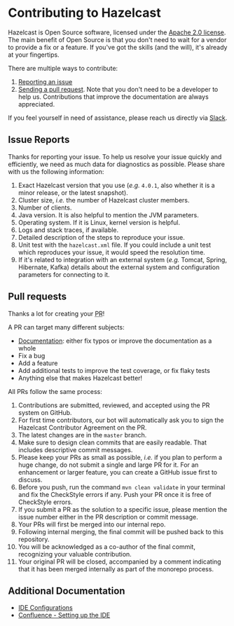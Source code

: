 # Contributing to Hazelcast

Hazelcast is Open Source software, licensed under the [Apache 2.0 license](LICENSE).
The main benefit of Open Source is that you don't need to wait for a vendor to provide a fix or a feature.
If you've got the skills (and the will), it's already at your fingertips.

There are multiple ways to contribute:

1. [Reporting an issue](#issue-reports)
2. [Sending a pull request](#pull-requests).
   Note that you don't need to be a developer to help us.
   Contributions that improve the documentation are always appreciated.

If you feel yourself in need of assistance, please reach us directly via [Slack](https://slack.hazelcast.com/).

## Issue Reports

Thanks for reporting your issue.
To help us resolve your issue quickly and efficiently, we need as much data for diagnostics as possible.
Please share with us the following information:

1. Exact Hazelcast version that you use (_e.g._ `4.0.1`, also whether it is a minor release, or the latest snapshot).
2. Cluster size, _i.e._ the number of Hazelcast cluster members.
3. Number of clients.
4. Java version.
   It is also helpful to mention the JVM parameters.
5. Operating system.
   If it is Linux, kernel version is helpful.
6. Logs and stack traces, if available.
7. Detailed description of the steps to reproduce your issue.
8. Unit test with the `hazelcast.xml` file.
   If you could include a unit test which reproduces your issue, it would speed the resolution time.
9. If it's related to integration with an external system
   (_e.g._ Tomcat, Spring, Hibernate, Kafka) details about the external
   system and configuration parameters for connecting to it.

## Pull requests

Thanks a lot for creating your <abbr title="Pull Request">PR</abbr>!

A PR can target many different subjects:

* [Documentation](https://github.com/hazelcast/hz-docs):
  either fix typos or improve the documentation as a whole
* Fix a bug
* Add a feature
* Add additional tests to improve the test coverage, or fix flaky tests
* Anything else that makes Hazelcast better!

All PRs follow the same process:

1. Contributions are submitted, reviewed, and accepted using the PR system on GitHub.
2. For first time contributors, our bot will automatically ask you to sign the Hazelcast Contributor Agreement on the
   PR.
3. The latest changes are in the `master` branch.
4. Make sure to design clean commits that are easily readable.
   That includes descriptive commit messages.
5. Please keep your PRs as small as possible, _i.e._ if you plan to perform a huge change, do not submit a single and
   large PR for it.
   For an enhancement or larger feature, you can create a GitHub issue first to discuss.
6. Before you push, run the command `mvn clean validate` in your terminal and fix the CheckStyle errors if any.
   Push your PR once it is free of CheckStyle errors.
7. If you submit a PR as the solution to a specific issue, please mention the issue number either in the PR description
   or commit message.
8. Your PRs will first be merged into our internal repo.
9. Following internal merging, the final commit will be pushed back to this repository.
10. You will be acknowledged as a co-author of the final commit, recognizing your valuable contribution.
11. Your original PR will be closed, accompanied by a comment indicating that it has been merged internally as part of
    the monorepo process.

## Additional Documentation

* [IDE Configurations](./ide-configurations/README.md)
* [Confluence - Setting up the IDE](https://hazelcast.atlassian.net/wiki/spaces/EN/pages/4443930652/Setting+up+the+IDE)
